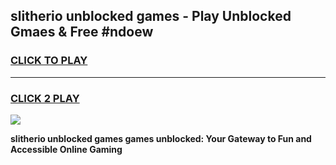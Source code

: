 
## slitherio unblocked games - Play Unblocked Gmaes & Free #ndoew
<h3>
<a href="https://premium.freeplayer.one?title=slitherio_unblocked_games&ref=03M">CLICK TO PLAY</a></h3>
<hr>

<h3>
<a href="https://premium.freeplayer.one?title=slitherio_unblocked_games&ref=03M">CLICK 2 PLAY</a>
  
</h3>

<a href="https://premium.freeplayer.one?title=slitherio_unblocked_games&ref=03M"><img src="https://clearcache.store/games.png"></a>


**slitherio unblocked games games unblocked: Your Gateway to Fun and Accessible Online Gaming**
